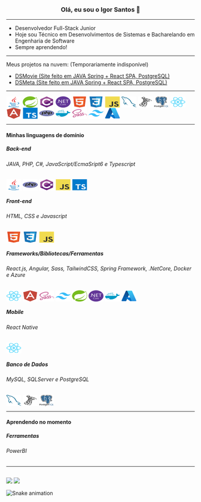 
<h3 align="center"> Olá, eu sou o Igor Santos 👋 </h3>
  
<hr>  

- Desenvolvedor Full-Stack Junior <br>
- Hoje sou Técnico em Desenvolvimentos de Sistemas e Bacharelando em Engenharia de Software <br>
- Sempre aprendendo! <br>

<hr>

Meus projetos na nuvem: (Temporariamente indisponível) 
- <a href="https://igor-dsmovie.netlify.app/">DSMovie (Site feito em JAVA Spring + React SPA, PostgreSQL)</a>
- <a href="https://dsmeta-igor.netlify.app/">DSMeta (Site feito em JAVA Spring + React SPA, PostgreSQL)</a>

<hr>

<!--
<div align="center">
  <a href="https://github.com/Igor12345ps">
  <img height="180em" src="https://github-readme-stats.vercel.app/api?username=Igor12345ps&show_icons=true&theme=merko&include_all_commits=true&count_private=true&custom_title=Status do meu GitHub"/>
  <img height="180em" src="https://github-readme-stats.vercel.app/api/top-langs/?username=Igor12345ps&layout=compact&langs_count=20&theme=merko&custom_title=Linguagens mais ultilizadas"/>
</div>

<hr>
-->
  
  
<div style="display: inline_block">
  <img align="center" alt="Igor-Java" height="30" width="40" src="https://raw.githubusercontent.com/devicons/devicon/master/icons/java/java-original.svg">
  <img align="center" alt="Igor-Spring" height="30" width="40" src="https://raw.githubusercontent.com/devicons/devicon/master/icons/spring/spring-original.svg">
  <img align="center" alt="Igor-Csharp" height="30" width="40" src="https://raw.githubusercontent.com/devicons/devicon/master/icons/csharp/csharp-original.svg">
  <img align="center" alt="Igor-DotNetCore" height="30" width="40" src="https://raw.githubusercontent.com/devicons/devicon/master/icons/dotnetcore/dotnetcore-original.svg">
  <img align="center" alt="Igor-HTML" height="30" width="40" src="https://raw.githubusercontent.com/devicons/devicon/master/icons/html5/html5-original.svg">
  <img align="center" alt="Igor-CSS" height="30" width="40" src="https://raw.githubusercontent.com/devicons/devicon/master/icons/css3/css3-original.svg">
  <img align="center" alt="Igor-Js" height="30" width="40" src="https://raw.githubusercontent.com/devicons/devicon/master/icons/javascript/javascript-original.svg">
  <img align="center" alt="Igor-MySql" height="30" width="40" src="https://raw.githubusercontent.com/devicons/devicon/master/icons/mysql/mysql-original.svg">
  <img align="center" alt="Igor-SQLServer" height="30" width="40" src="https://raw.githubusercontent.com/devicons/devicon/master/icons/microsoftsqlserver/microsoftsqlserver-plain.svg">
  <img align="center" alt="Igor-SQLServer" height="30" width="40" src="https://raw.githubusercontent.com/devicons/devicon/master/icons/postgresql/postgresql-original-wordmark.svg">
  <img align="center" alt="Igor-React" height="30" width="40" src="https://raw.githubusercontent.com/devicons/devicon/master/icons/react/react-original.svg">
  
  <!--
  <img align="center" alt="Igor-NodeJs" height="30" width="40" src="https://raw.githubusercontent.com/devicons/devicon/master/icons/nodejs/nodejs-original.svg">
  <img align="center" alt="Igor-NodeJs" height="30" width="40" src="https://raw.githubusercontent.com/devicons/devicon/master/icons/nextjs/nextjs-original.svg">
  -->
  <img align="center" alt="Igor-Angular" height="30" width="40" src="https://raw.githubusercontent.com/devicons/devicon/master/icons/angularjs/angularjs-plain.svg">
  <img align="center" alt="Igor-Ts" height="30" width="40" src="https://raw.githubusercontent.com/devicons/devicon/master/icons/typescript/typescript-plain.svg">
  <img align="center" alt="Igor-PHP" height="30" width="40" src="https://raw.githubusercontent.com/devicons/devicon/master/icons/php/php-original.svg">
 <!--
  <img align="center" alt="Igor-Laravel" height="30" width="40" src="https://raw.githubusercontent.com/devicons/devicon/master/icons/laravel/laravel-plain.svg"> 
  -->
  
  <img align="center" alt="Igor-Docker" height="30" width="40" src="https://raw.githubusercontent.com/devicons/devicon/master/icons/docker/docker-plain.svg"> 
  <img align="center" alt="Igor-Sass" height="30" width="40" src="https://raw.githubusercontent.com/devicons/devicon/master/icons/sass/sass-original.svg">
  <img align="center" alt="Igor-Tailwind" height="30" width="40" src="https://raw.githubusercontent.com/devicons/devicon/master/icons/tailwindcss/tailwindcss-plain.svg">
    <img align="center" alt="Igor-Azure" height="30" width="40" src="https://raw.githubusercontent.com/devicons/devicon/master/icons/azure/azure-original.svg">
</div>
  
<hr>
  
<h4>Minhas linguagens de domínio</h4>
  <h5>Back-end</h5>
  <h6>JAVA, PHP, C#, JavaScript/EcmaSript6 e Typescript</h6>
  <div style="display: inline_block">
    <img align="center" alt="Igor-Java" height="30" width="40" src="https://raw.githubusercontent.com/devicons/devicon/master/icons/java/java-original.svg">
    <img align="center" alt="Igor-PHP" height="30" width="40" src="https://raw.githubusercontent.com/devicons/devicon/master/icons/php/php-original.svg">
    <img align="center" alt="Igor-Csharp" height="30" width="40" src="https://raw.githubusercontent.com/devicons/devicon/master/icons/csharp/csharp-original.svg">
    <img align="center" alt="Igor-Js" height="30" width="40" src="https://raw.githubusercontent.com/devicons/devicon/master/icons/javascript/javascript-original.svg">
    <img align="center" alt="Igor-Ts" height="30" width="40" src="https://raw.githubusercontent.com/devicons/devicon/master/icons/typescript/typescript-plain.svg">
  </div>
  <h5>Front-end</h5>
  <h6>HTML, CSS e Javascript</h6>
  <div style="display: inline_block">
    <img align="center" alt="Igor-HTML" height="30" width="40" src="https://raw.githubusercontent.com/devicons/devicon/master/icons/html5/html5-original.svg">
    <img align="center" alt="Igor-CSS" height="30" width="40" src="https://raw.githubusercontent.com/devicons/devicon/master/icons/css3/css3-original.svg">
    <img align="center" alt="Igor-Js" height="30" width="40" src="https://raw.githubusercontent.com/devicons/devicon/master/icons/javascript/javascript-original.svg">
  </div>
  <h5>Frameworks/Bibliotecas/Ferramentas</h5>
  <h6>React.js, Angular, Sass, TailwindCSS, Spring Framework, .NetCore, Docker e Azure</h6>
  <div style="display: inline_block">
    <img align="center" alt="Igor-React" height="30" width="40" src="https://raw.githubusercontent.com/devicons/devicon/master/icons/react/react-original.svg">
    <img align="center" alt="Igor-Angular" height="30" width="40" src="https://raw.githubusercontent.com/devicons/devicon/master/icons/angularjs/angularjs-plain.svg">
    <img align="center" alt="Igor-Sass" height="30" width="40" src="https://raw.githubusercontent.com/devicons/devicon/master/icons/sass/sass-original.svg">
    <img align="center" alt="Igor-Tailwind" height="30" width="40" src="https://raw.githubusercontent.com/devicons/devicon/master/icons/tailwindcss/tailwindcss-plain.svg">
    <img align="center" alt="Igor-Spring" height="30" width="40" src="https://raw.githubusercontent.com/devicons/devicon/master/icons/spring/spring-original.svg">
    <img align="center" alt="Igor-DotNetCore" height="30" width="40" src="https://raw.githubusercontent.com/devicons/devicon/master/icons/dotnetcore/dotnetcore-original.svg">
    <img align="center" alt="Igor-Docker" height="30" width="40" src="https://raw.githubusercontent.com/devicons/devicon/master/icons/docker/docker-plain.svg"> 
    <img align="center" alt="Igor-Azure" height="30" width="40" src="https://raw.githubusercontent.com/devicons/devicon/master/icons/azure/azure-original.svg">
  </div>
  <h5>Mobile</h5>
  <h6>React Native</h6>
  <div style="display: inline_block">
     <img align="center" alt="Igor-React" height="30" width="40" src="https://raw.githubusercontent.com/devicons/devicon/master/icons/react/react-original.svg">
  <h5>Banco de Dados</h5>
  <h6>MySQL, SQLServer e PostgreSQL</h6>
     <img align="center" alt="Igor-MySql" height="30" width="40" src="https://raw.githubusercontent.com/devicons/devicon/master/icons/mysql/mysql-original.svg">
     <img align="center" alt="Igor-SQLServer" height="30" width="40" src="https://raw.githubusercontent.com/devicons/devicon/master/icons/microsoftsqlserver/microsoftsqlserver-plain.svg">
    <img align="center" alt="Igor-SQLServer" height="30" width="40" src="https://raw.githubusercontent.com/devicons/devicon/master/icons/postgresql/postgresql-original-wordmark.svg">
  </div>
<hr>
  
<h4>Aprendendo no momento</h4>
  <h5>Ferramentas</h5>
  <h6>PowerBI</h6>
<hr>
  
<!--
<h4>Próximos que quero aprender</h4> 
  <h5>Frameworks/Bibliotecas</h5>
  <h6>Angular, Sass e Laravel</h6>
    <img align="center" alt="Igor-Angular" height="30" width="40" src="https://raw.githubusercontent.com/devicons/devicon/master/icons/angularjs/angularjs-plain.svg">
    <img align="center" alt="Igor-Laravel" height="30" width="40" src="https://raw.githubusercontent.com/devicons/devicon/master/icons/laravel/laravel-plain.svg"> 
-->   

##
  
<div> 
  <a href="https://www.youtube.com/channel/UClquR1cvr5Lo8zN1ecojBfQ" target="_blank"><img src="https://img.shields.io/badge/YouTube-FF0000?style=for-the-badge&logo=youtube&logoColor=white" target="_blank"></a>
  <a href="https://www.linkedin.com/in/igor-santos11/" target="_blank"><img src="https://img.shields.io/badge/-LinkedIn-%230077B5?style=for-the-badge&logo=linkedin&logoColor=white" target="_blank"></a> 
 
  ![Snake animation](https://github.com/Igor12345ps/Igor12345ps/blob/output/github-contribution-grid-snake.svg)
</div>
